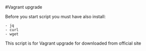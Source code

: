 #Vagrant upgrade

Before you start script you must have also install:

```
- jq
- curl
- wget

```

This script is for Vagrant upgrade for downloaded from official site
